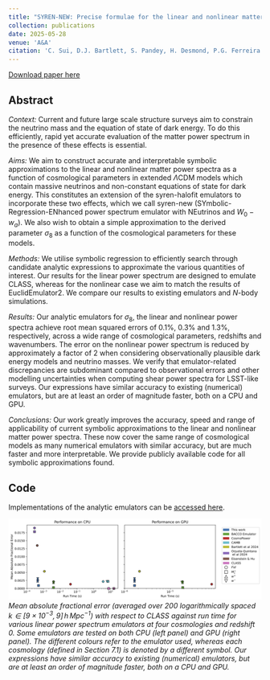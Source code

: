```yaml
---
title: "SYREN-NEW: Precise formulae for the linear and nonlinear matter power spectra with massive neutrinos and dynamical dark energy"
collection: publications
date: 2025-05-28
venue: 'A&A'
citation: 'C. Sui, D.J. Bartlett, S. Pandey, H. Desmond, P.G. Ferreira and B.D. Wandelt (2024). &quot;syren-new: Precise formulae for the linear and nonlinear matter power spectra with massive neutrinos and dynamical dark energy.&quot; <i>A&A, 698, A1</i>.'
---
```


[Download paper here](https://arxiv.org/abs/2410.14623)

## Abstract
*Context:* Current and future large scale structure surveys aim to constrain the neutrino mass and the equation of state of dark energy. To do this efficiently, rapid yet accurate evaluation of the matter power spectrum in the presence of these effects is essential. 

*Aims:* We aim to construct accurate and interpretable symbolic approximations to the linear and nonlinear matter power spectra as a function of cosmological parameters in extended $\Lambda$CDM models which contain massive neutrinos and non-constant equations of state for dark energy. 
This constitutes an extension of the syren-halofit emulators to incorporate these two effects, which we call syren-new (SYmbolic-Regression-ENhanced power spectrum emulator with NEutrinos and $W_0-w_a$).
We also wish to obtain a simple approximation to the derived parameter $\sigma_8$ as a function of the cosmological parameters for these models.

*Methods:* We utilise symbolic regression to efficiently search through candidate analytic expressions to approximate the various quantities of interest. Our results for the linear power spectrum are designed to emulate CLASS, whereas for the nonlinear case we aim to match the results of EuclidEmulator2. We compare our results to existing emulators and $N$-body simulations. 

*Results:* Our analytic emulators for $\sigma_8$, the linear and nonlinear power spectra achieve root mean squared errors of 0.1%, 0.3% and 1.3%, respectively, across a wide range of cosmological parameters, redshifts and wavenumbers. The error on the nonlinear power spectrum is reduced by approximately a factor of 2 when considering observationally plausible dark energy models and neutrino masses. We verify that emulator-related discrepancies are subdominant compared to observational errors and other modelling uncertainties when computing shear power spectra for LSST-like surveys. Our expressions have similar accuracy to existing (numerical) emulators, but are at least an order of magnitude faster, both on a CPU and GPU. 

*Conclusions:* Our work greatly improves the accuracy, speed and range of applicability of current symbolic approximations to the linear and nonlinear matter power spectra. These now cover the same range of cosmological models as many numerical emulators with similar accuracy, but are much faster and more interpretable. We provide publicly available code for all symbolic approximations found. 

## Code
Implementations of the analytic emulators can be [accessed here](https://github.com/DeaglanBartlett/symbolic_pofk).

![planck_fit](/files/2024-10-21-syren-new.png)
*Mean absolute fractional error (averaged over 200 logarithmically spaced $k \in [ 9 \times 10^{-3}, 9 ] \, h \, \text{Mpc}^{-1}$)  with respect to CLASS against run time for various linear power spectrum emulators at four cosmologies and redshift 0. Some emulators are tested on both CPU (left panel) and GPU (right panel). The different colours refer to the emulator used, whereas each cosmology (defined in Section 7.1) is denoted by a different symbol. Our expressions have similar accuracy to existing (numerical) emulators, but are at least an order of magnitude faster, both on a CPU and GPU.*
